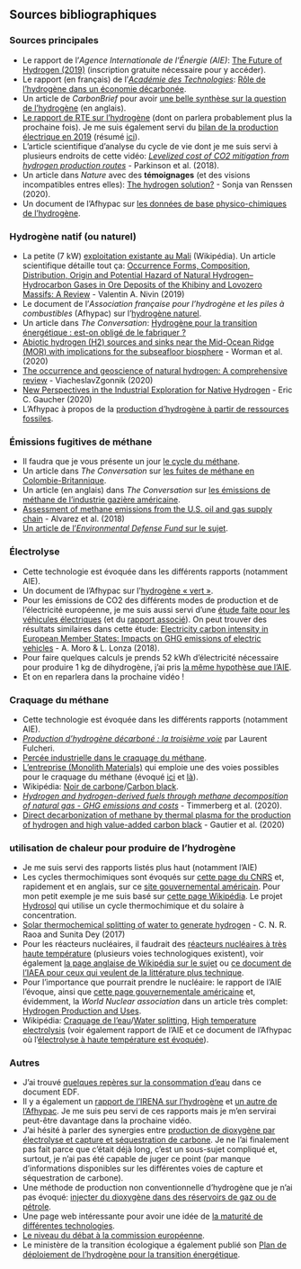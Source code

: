 ## Sources bibliographiques

### Sources principales

- Le rapport de l’_Agence Internationale de l’Énergie (AIE)_: [The Future of Hydrogen (2019)](https://webstore.iea.org/download/direct/2803) (inscription gratuite nécessaire pour y accéder).
- Le rapport (en français) de l’[_Académie des Technologies_](http://academie-technologies-prod.s3.amazonaws.com/2019/10/11/12/52/38/bcec6a2e-2428-4a06-8601-52310d41dcd6/ADT_Plaquette%202019_FR_PAP.pdf): [Rôle de l’hydrogène dans un économie décarbonée](https://www.academie-technologies.fr/blog/categories/publications-de-l-academie/posts/role-de-l-hydrogene-dans-une-economie-decarbonee-rapport).
- Un article de _CarbonBrief_ pour avoir [une belle synthèse sur la question de l’hydrogène](https://www.carbonbrief.org/in-depth-qa-does-the-world-need-hydrogen-to-solve-climate-change) (en anglais).
- [Le rapport de RTE sur l’hydrogène](https://assets.rte-france.com/prod/public/2020-07/rapport%20hydrogene.pdf) (dont on parlera probablement plus la prochaine fois). Je me suis également servi du [bilan de la production électrique en 2019](https://assets.rte-france.com/prod/public/2020-06/bilan-electrique-2019_1_0.pdf) (résumé [ici](https://www.connaissancedesenergies.org/la-production-delectricite-en-france-metropolitaine-tous-les-chiffres-cles-de-2019-200212-0)). 
- L’article scientifique d’analyse du cycle de vie dont je me suis servi à plusieurs endroits de cette vidéo: _[Levelized cost of CO2 mitigation from hydrogen production routes](https://pubs.rsc.org/en/content/articlelanding/2019/EE/C8EE02079E#!divAbstract)_ - Parkinson et al. (2018).
- Un article dans _Nature_ avec des __témoignages__ (et des visions incompatibles entres elles): [The hydrogen solution?](https://www.nature.com/articles/s41558-020-0891-0) - Sonja van Renssen (2020).
- Un document de l’Afhypac sur [les données de base physico-chimiques de l’hydrogène](http://www.afhypac.org/documents/tout-savoir/fiche_1.2_donnees_physicochimiques_rev.mars_2013.pdf).

### Hydrogène natif (ou naturel)

- La petite (7 kW) [exploitation existante au Mali](https://fr.wikipedia.org/wiki/Bourak%C3%A9bougou) (Wikipédia). Un article scientifique détaille tout ça: [Occurrence Forms, Composition, Distribution, Origin and Potential Hazard of Natural Hydrogen–Hydrocarbon Gases in Ore Deposits of the Khibiny and Lovozero Massifs: A Review](https://www.mdpi.com/2075-163X/9/9/535) - Valentin A. Nivin (2019)
- Le document de l’_Association française pour l’hydrogène et les piles à combustibles_ (Afhypac) sur l’[hydrogène naturel](https://www.afhypac.org/).
- Un article dans _The Conversation_: [Hydrogène pour la transition énergétique : est-on obligé de le fabriquer ?](https://theconversation.com/hydrogene-pour-la-transition-energetique-est-on-oblige-de-le-fabriquer-138843)
- [Abiotic hydrogen (H2) sources and sinks near the Mid-Ocean Ridge (MOR) with implications for the subseafloor biosphere](https://www.pnas.org/content/117/24/13283.short) - Worman et al. (2020)
- [The occurrence and geoscience of natural hydrogen: A comprehensive review](https://www.sciencedirect.com/science/article/abs/pii/S0012825219304787) - ViacheslavZgonnik (2020)
- [New Perspectives in the Industrial Exploration for Native Hydrogen](https://pubs.geoscienceworld.org/msa/elements/article/16/1/8/582934) - Eric C. Gaucher (2020)
- L’Afhypac à propos de la [production d’hydrogène à partir de ressources fossiles](http://www.afhypac.org/documents/tout-savoir/Fiche%203.1.1%20-%20Production%20%C3%A0%20partir%20de%20fossiles%20-%20rev%20nov2019%20Th%20A.pdf).

### Émissions fugitives de méthane

- Il faudra que je vous présente un jour [le cycle du méthane](https://www.globalcarbonproject.org/methanebudget/20/files/MethaneInfographic2020.png).
- Un article dans _The Conversation_ sur [les fuites de méthane en Colombie-Britannique](https://theconversation.com/plus-de-10-pour-cent-des-puits-dextraction-fuient-au-nord-est-de-la-colombie-britannique-132854).
- Un article (en anglais) dans _The Conversation_ sur [les émissions de méthane de l’industrie gazière américaine](https://theconversation.com/the-us-natural-gas-industry-is-leaking-way-more-methane-than-previously-thought-heres-why-that-matters-98918).
- [Assessment of methane emissions from the U.S. oil and gas supply chain](https://science.sciencemag.org/content/361/6398/186) - Alvarez et al. (2018)
- [Un article de l’_Environmental Defense Fund_ sur le sujet](https://www.edf.org/climate/methane-studies).

### Électrolyse

- Cette technologie est évoquée dans les différents rapports (notamment AIE).  
- Un document de l’Afhypac sur l’[hydrogène « vert »](http://www.afhypac.org/documents/tout-savoir/Fiche%203.5%20-%20H2%20vert%20R%C3%A9v.%20avril%202020%20PM.pdf).
- Pour les émissions de CO2 des différents modes de production et de l’électricité européenne, je me suis aussi servi d’une [étude faite pour les véhicules électriques](https://www.greencarcongress.com/2020/09/20200902-ricardo.html) (et du [rapport associé](https://ec.europa.eu/clima/sites/clima/files/transport/vehicles/docs/2020_study_main_report_en.pdf)). On peut trouver des résultats similaires dans cette étude: [Electricity carbon intensity in European Member States: Impacts on GHG emissions of electric vehicles](https://www.sciencedirect.com/science/article/pii/S1361920916307933) - A. Moro & L. Lonza (2018).
- Pour faire quelques calculs je prends 52 kWh d’électricité nécessaire pour produire 1 kg de dihydrogène, j’ai pris [la même hypothèse que l’AIE](https://www.iea.org/reports/the-future-of-hydrogen/data-and-assumptions).
- Et on en reparlera dans la prochaine vidéo !

### Craquage du méthane

- Cette technologie est évoquée dans les différents rapports (notamment AIE).  
- _[Production d’hydrogène décarboné : la troisième voie](http://www.annales.org/re/2020/re99/2020-07-17.pdf)_ par Laurent Fulcheri.
- [Percée industrielle dans le craquage du méthane](https://www.carnot-mines.eu/fr/perc%C3%A9e-industrielle-dans-le-craquage-du-m%C3%A9thane).
- [L’entreprise (Monolith Materials)](https://monolithmaterials.com/) qui emploie une des voies possibles pour le craquage du méthane (évoqué [ici](https://www.prnewswire.com/news-releases/monolith-materials-plans-to-build-countrys-first-large-scale-carbon-free-ammonia-plant-301147252.html) et [là](https://www.ammoniaenergy.org/articles/methane-splitting-and-turquoise-ammonia/)).
- Wikipédia: [Noir de carbone](https://fr.wikipedia.org/wiki/Noir_de_carbone)/[Carbon black](https://en.wikipedia.org/wiki/Carbon_black).
- _[Hydrogen and hydrogen-derived fuels through methane decomposition of natural gas - GHG emissions and costs](https://www.sciencedirect.com/science/article/pii/S2590174520300155?via%3Dihub)_ - Timmerberg et al. (2020).
- [Direct decarbonization of methane by thermal plasma for the production of hydrogen and high value-added carbon black](https://www.sciencedirect.com/science/article/abs/pii/S0360319917336492?via%3Dihub) - Gautier et al. (2020)

### utilisation de chaleur pour produire de l’hydrogène

- Je me suis servi des rapports listés plus haut (notamment l’AIE)
- Les cycles thermochimiques sont évoqués sur [cette page du CNRS](https://www.promes.cnrs.fr/index.php?page=cycles-thermochimiques-de-dissociation-de-l-eau#:~:text=Les%20cycles%20thermochimiques%20coupl%C3%A9s%20%C3%A0,ordre%20de%2030%2D45%25) et, rapidement et en anglais, sur ce [site gouvernemental américain](https://www.energy.gov/eere/fuelcells/hydrogen-production-thermochemical-water-splitting). Pour mon petit exemple je me suis basé sur [cette page Wikipédia](https://en.wikipedia.org/wiki/Zinc%E2%80%93zinc_oxide_cycle). Le projet [Hydrosol](https://www.ecosources.info/actualites/374-hydrosol-ii-produire-de-l-hydrogene-en-exploitant-l-energie-solaire) qui utilise un cycle thermochimique et du solaire à concentration.
- [Solar thermochemical splitting of water to generate hydrogen](https://www.pnas.org/content/pnas/114/51/13385.full.pdf) - C. N. R. Raoa and Sunita Dey (2017)
- Pour les réacteurs nucléaires, il faudrait des [réacteurs nucléaires à très haute température](https://fr.wikipedia.org/wiki/R%C3%A9acteur_nucl%C3%A9aire_%C3%A0_tr%C3%A8s_haute_temp%C3%A9rature) (plusieurs voies technologiques existent), voir également [la page anglaise de Wikipédia sur le sujet](https://en.wikipedia.org/wiki/Very-high-temperature_reactor) ou [ce document de l’IAEA pour ceux qui veulent de la littérature plus technique](https://nucleus.iaea.org/sites/htgr-kb/HTR2014/Paper%20list/Track1/HTR2014-11125.pdf).
- Pour l’importance que pourrait prendre le nucléaire: le rapport de l’AIE l’évoque, ainsi que [cette page gouvernementale américaine](https://www.energy.gov/ne/articles/could-hydrogen-help-save-nuclear) et, évidemment, la _World Nuclear association_ dans un article très complet: [Hydrogen Production and Uses](https://www.world-nuclear.org/information-library/energy-and-the-environment/hydrogen-production-and-uses.aspx).
- Wikipédia: [Craquage de l’eau](https://fr.wikipedia.org/wiki/Craquage_de_l%27eau)/[Water splitting](https://en.wikipedia.org/wiki/Water_splitting), [High temperature electrolysis](https://en.wikipedia.org/wiki/High-temperature_electrolysis) (voir également rapport de l’AIE et ce document de l’Afhypac où l’[électrolyse à haute température est évoquée](https://www.afhypac.org/documents/tout-savoir/Fiche%203.2.1%20-%20Electrolyse%20de%20l%27eau%20revjanv2017%20ThA.pdf)).

### Autres

- J’ai trouvé [quelques repères sur la consommation d’eau](https://www.edf.fr/sites/default/files/contrib/groupe-edf/producteur-industriel/nucleaire/enjeux/environnement/gestion-de-l-eau/centrales_nucleaires_et_environnement_-_rejets_deau_light.pdf) dans ce document EDF.
- Il y a également un [rapport de l’IRENA sur l’hydrogène](https://www.irena.org/-/media/Files/IRENA/Agency/Publication/2018/Sep/IRENA_Hydrogen_from_renewable_power_2018.pdf) et [un autre de l’Afhypac](https://www.afhypac.org/documents/publications/rapports/Afhypac_Etude%20H2%20Fce%20GB_def.pdf). Je me suis peu servi de ces rapports mais je m’en servirai peut-être davantage dans la prochaine vidéo.
- J’ai hésité à parler des synergies entre [production de dioxygène par électrolyse et capture et séquestration de carbone](https://www.sciencedirect.com/science/article/pii/S0360319917312272). Je ne l’ai finalement pas fait parce que c’était déjà long, c’est un sous-sujet compliqué et, surtout, je n’ai pas été capable de juger ce point (par manque d’informations disponibles sur les différentes voies de capture et séquestration de carbone).
- Une méthode de production non conventionnelle d’hydrogène que je n’ai pas évoqué: [injecter du dioxygène dans des réservoirs de gaz ou de pétrole](https://phys.org/news/2019-08-scientists-hydrogen-gas-oil-bitumen.html).
- Une page web intéressante pour avoir une idée de [la maturité de différentes technologies](https://www.energy-transition-institute.com/fr/insights/hydrogen).
- [Le niveau du débat à la commission européenne](https://www.euractiv.com/section/energy-environment/news/renewable-or-low-carbon-eu-countries-face-off-over-hydrogen/).
- Le ministère de la transition écologique a également publié son [Plan de déploiement de l’hydrogène pour la transition énergétique](https://www.ecologie.gouv.fr/sites/default/files/Plan_deploiement_hydrogene.pdf).
